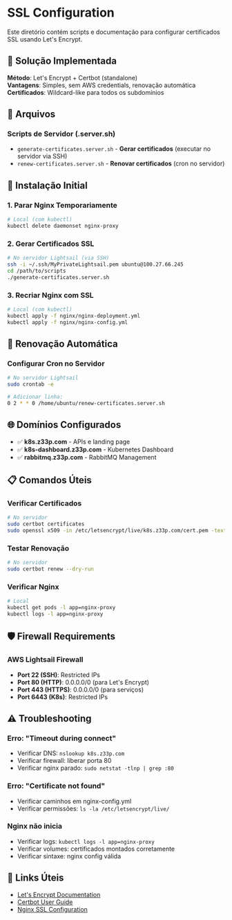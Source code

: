 # SSL Configuration

Este diretório contém scripts e documentação para configurar certificados SSL usando Let's Encrypt.

## 🔐 Solução Implementada

**Método**: Let's Encrypt + Certbot (standalone)  
**Vantagens**: Simples, sem AWS credentials, renovação automática  
**Certificados**: Wildcard-like para todos os subdomínios  

## 📁 Arquivos

### Scripts de Servidor (.server.sh)

- `generate-certificates.server.sh` - **Gerar certificados** (executar no servidor via SSH)
- `renew-certificates.server.sh` - **Renovar certificados** (cron no servidor)

## 🚀 Instalação Initial

### 1. Parar Nginx Temporariamente

```bash
# Local (com kubectl)
kubectl delete daemonset nginx-proxy
```

### 2. Gerar Certificados SSL

```bash
# No servidor Lightsail (via SSH)
ssh -i ~/.ssh/MyPrivateLightsail.pem ubuntu@100.27.66.245
cd /path/to/scripts
./generate-certificates.server.sh
```

### 3. Recriar Nginx com SSL

```bash
# Local (com kubectl)
kubectl apply -f nginx/nginx-deployment.yml
kubectl apply -f nginx/nginx-config.yml
```

## 🔄 Renovação Automática

### Configurar Cron no Servidor

```bash
# No servidor Lightsail
sudo crontab -e

# Adicionar linha:
0 2 * * 0 /home/ubuntu/renew-certificates.server.sh
```

## 🌐 Domínios Configurados

- ✅ **k8s.z33p.com** - APIs e landing page
- ✅ **k8s-dashboard.z33p.com** - Kubernetes Dashboard  
- ✅ **rabbitmq.z33p.com** - RabbitMQ Management

## 📋 Comandos Úteis

### Verificar Certificados

```bash
# No servidor
sudo certbot certificates
sudo openssl x509 -in /etc/letsencrypt/live/k8s.z33p.com/cert.pem -text -noout
```

### Testar Renovação

```bash
# No servidor
sudo certbot renew --dry-run
```

### Verificar Nginx

```bash
# Local
kubectl get pods -l app=nginx-proxy
kubectl logs -l app=nginx-proxy
```

## 🛡️ Firewall Requirements

### AWS Lightsail Firewall

- **Port 22 (SSH)**: Restricted IPs
- **Port 80 (HTTP)**: 0.0.0.0/0 (para Let's Encrypt)
- **Port 443 (HTTPS)**: 0.0.0.0/0 (para serviços)
- **Port 6443 (K8s)**: Restricted IPs

## ⚠️ Troubleshooting

### Erro: "Timeout during connect"

- Verificar DNS: `nslookup k8s.z33p.com`
- Verificar firewall: liberar porta 80
- Verificar nginx parado: `sudo netstat -tlnp | grep :80`

### Erro: "Certificate not found"

- Verificar caminhos em nginx-config.yml
- Verificar permissões: `ls -la /etc/letsencrypt/live/`

### Nginx não inicia

- Verificar logs: `kubectl logs -l app=nginx-proxy`
- Verificar volumes: certificados montados corretamente
- Verificar sintaxe: nginx config válida

## 🔗 Links Úteis

- [Let's Encrypt Documentation](https://letsencrypt.org/docs/)
- [Certbot User Guide](https://certbot.eff.org/instructions)
- [Nginx SSL Configuration](https://nginx.org/en/docs/http/configuring_https_servers.html)
